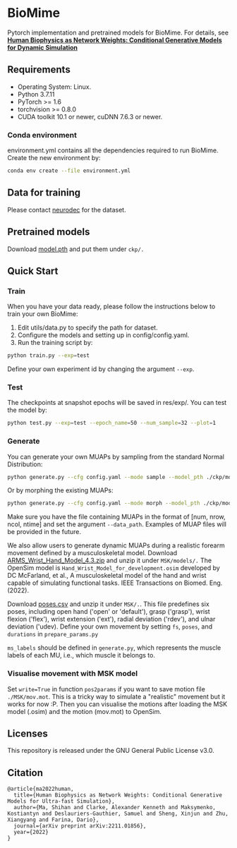 # BioMime
Pytorch implementation and pretrained models for BioMime. For details, see [**Human Biophysics as Network Weights: Conditional Generative Models for Dynamic Simulation**](https://arxiv.org/abs/2211.01856)


## Requirements
- Operating System: Linux.
- Python 3.7.11
- PyTorch >= 1.6
- torchvision >= 0.8.0
- CUDA toolkit 10.1 or newer, cuDNN 7.6.3 or newer.


### Conda environment
environment.yml contains all the dependencies required to run BioMime. Create the new environment by:

```bash
conda env create --file environment.yml
```


## Data for training
Please contact [neurodec](http://neurodec.ai/) for the dataset.


## Pretrained models
Download [model.pth](https://drive.google.com/drive/folders/17Z2QH5NNaIv9p4iDq8HqytFaYk9Qnv2C?usp=sharing) and put them under `ckp/.`


## Quick Start
### Train
When you have your data ready, please follow the instructions below to train your own BioMime:
1. Edit utils/data.py to specify the path for dataset.
2. Configure the models and setting up in config/config.yaml.
3. Run the training script by:

```bash
python train.py --exp=test
```
Define your own experiment id by changing the argument `--exp`.

### Test
The checkpoints at snapshot epochs will be saved in res/exp/. You can test the model by:

```bash
python test.py --exp=test --epoch_name=50 --num_sample=32 --plot=1
```

### Generate
You can generate your own MUAPs by sampling from the standard Normal Distribution:
```bash
python generate.py --cfg config.yaml --mode sample --model_pth ./ckp/model_linear.pth --res_pth ./res
```
Or by morphing the existing MUAPs:
```bash
python generate.py --cfg config.yaml --mode morph --model_pth ./ckp/model_linear.pth --res_pth ./res
```
Make sure you have the file containing MUAPs in the format of [num, nrow, ncol, ntime] and set the argument `--data_path`. Examples of MUAP files will be provided in the future.

We also allow users to generate dynamic MUAPs during a realistic forearm movement defined by a musculoskeletal model.
Download [ARMS_Wrist_Hand_Model_4.3.zip](https://drive.google.com/drive/folders/17Z2QH5NNaIv9p4iDq8HqytFaYk9Qnv2C?usp=sharing) and unzip it under `MSK/models/.`
The OpenSim model is `Hand_Wrist_Model_for_development.osim` developed by DC McFarland, et al., A musculoskeletal model of the hand and wrist capable of simulating functional tasks. IEEE Transactions on Biomed. Eng. (2022).

Download [poses.csv](https://drive.google.com/drive/folders/17Z2QH5NNaIv9p4iDq8HqytFaYk9Qnv2C?usp=sharing) and unzip it under `MSK/.`. This file predefines six poses, including open hand ('open' or 'default'), grasp ('grasp'), wrist flexion ('flex'), wrist extension ('ext'), radial deviation ('rdev'), and ulnar deviation ('udev). Define your own movement by setting `fs`, `poses`, and `durations` in `prepare_params.py`

`ms_labels` should be defined in `generate.py`, which represents the muscle labels of each MU, i.e., which muscle it belongs to.


### Visualise movement with MSK model
Set `write=True` in function `pos2params` if you want to save motion file `./MSK/mov.mot`. This is a tricky way to simulate a "realistic" movement but it works for now :P. Then you can visualise the motions after loading the MSK model (.osim) and the motion (mov.mot) to OpenSim.


## Licenses
This repository is released under the GNU General Public License v3.0.


## Citation
```
@article{ma2022human,
  title={Human Biophysics as Network Weights: Conditional Generative Models for Ultra-fast Simulation},
  author={Ma, Shihan and Clarke, Alexander Kenneth and Maksymenko, Kostiantyn and Deslauriers-Gauthier, Samuel and Sheng, Xinjun and Zhu, Xiangyang and Farina, Dario},
  journal={arXiv preprint arXiv:2211.01856},
  year={2022}
}
```
